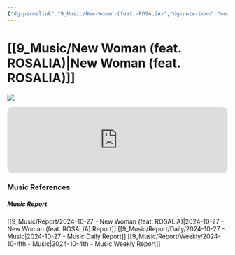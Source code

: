 ```yaml
---
{"dg-permalink":"9_Music/New-Woman-(feat.-ROSALíA)","dg-note-icon":"music","created-date":"2024-10-27 9:12:22 pm","date":"2024-10-27","type":"music","tags":["music"],"aliases":null,"title":"New Woman (feat. ROSALÍA)","music-url":"https://open.spotify.com/track/7ov3TDp5D00Rnu5R1viX4w","album":"New Woman (feat. ROSALÍA)","album-release-date":"2024-08-15","album-url":"https://open.spotify.com/album/2ha4ucrONN0cihLMkP02Ch","cover":"![New Woman (feat. ROSALÍA)](https://i.scdn.co/image/ab67616d00001e027c451a4f06288da6edf050c1)","cover-url":"https://i.scdn.co/image/ab67616d00001e027c451a4f06288da6edf050c1","artists":"LISA, ROSALÍA","added-at":"Sun Oct 27 2024 - 오후 9:12:31","rating":"⭐⭐⭐⭐","dg-publish":true,"permalink":"/9_Music/New-Woman-(feat.-ROSALíA)/","dgPassFrontmatter":true,"noteIcon":"music"}
---
```


# [[9_Music/New Woman (feat. ROSALIA)\|New Woman (feat. ROSALIA)]]
![](https://i.scdn.co/image/ab67616d00001e027c451a4f06288da6edf050c1)


<div class="container-root"><span></span></div><div><div class="container-root"><iframe style="border-radius:12px" src="https://open.spotify.com/embed/track/7ov3TDp5D00Rnu5R1viX4w?utm_source=generator" width="100%" height="152" frameborder="0" allowfullscreen="" allow="autoplay; clipboard-write; encrypted-media; fullscreen; picture-in-picture" loading="lazy"></iframe></div></div>




### Music References
##### Music Report
[[9_Music/Report/2024-10-27 - New Woman (feat. ROSALíA)\|2024-10-27 - New Woman (feat. ROSALíA) Report]]
[[9_Music/Report/Daily/2024-10-27 - Music\|2024-10-27 - Music Daily Report]]
[[9_Music/Report/Weekly/2024-10-4th - Music\|2024-10-4th - Music Weekly Report]]





